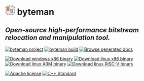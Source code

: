 # ![byteman icon](./Resources/icon.png) byteman
## *Open-source high-performance bitstream relocation and manipulation tool.*
[![byteman project](https://img.shields.io/badge/byteman-v0.2-blue)](https://github.com/kmanev/byteman)
[![byteman build](https://img.shields.io/badge/Build%2085-%E2%9C%94-green)](https://github.com/kmanev/byteman/commits/main)
[![Browse generated docs](https://github.com/kmanev/byteman/actions/workflows/generateDocs.yml/badge.svg)](https://kmanev.github.io/byteman/)

[![Download windows x86 binary](https://github.com/kmanev/byteman/actions/workflows/releaseWindows.yml/badge.svg)](https://raw.githubusercontent.com/kmanev/byteman/main/Binaries/Windows-x86/byteman.exe)
[![Download linux x86 binary](https://github.com/kmanev/byteman/actions/workflows/releaseLinux.yml/badge.svg)](https://raw.githubusercontent.com/kmanev/byteman/main/Binaries/Linux-x86/byteman)
[![Download linux ARM binary](https://github.com/kmanev/byteman/actions/workflows/releaseLinuxARM.yml/badge.svg)](https://raw.githubusercontent.com/kmanev/byteman/main/Binaries/Linux-ARM/byteman)
[![Download linux RISC-V binary](https://github.com/kmanev/byteman/actions/workflows/releaseLinuxRISCV.yml/badge.svg)](https://raw.githubusercontent.com/kmanev/byteman/main/Binaries/Linux-RISC-V/byteman)

[![Apache license](https://img.shields.io/github/license/kmanev/byteman)](https://opensource.org/licenses/Apache-2.0)
[![C++ Standard](https://img.shields.io/badge/C%2B%2B-11-green.svg)](https://en.wikipedia.org/wiki/C%2B%2B11)

